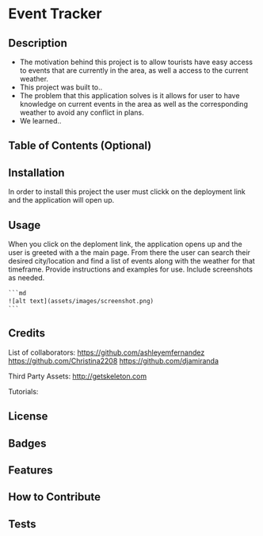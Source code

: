# Event Tracker
## Description

<!-- Provide a short description explaining the what, why, and how of your project. Use the following questions as a guide: -->

-  The motivation behind this project is to allow tourists have easy access to events that are currently in the area, as well a access to the current weather. 
- This project was built to..
- The problem that this application solves is it allows for user to have knowledge on current events in the area as well as the corresponding weather to avoid any conflict in plans. 
- We learned..

## Table of Contents (Optional)

<!-- If your README is long, add a table of contents to make it easy for users to find what they need.

- [Installation](#installation)
- [Usage](#usage)
- [Credits](#credits)
- [License](#license) -->

## Installation

In order to install this project the user must clickk on the deployment link and the application will open up. 

<!-- What are the steps required to install your project? Provide a step-by-step description of how to get the development environment running. -->

## Usage

When you click on the deploment link, the application opens up and the user is greeted with a the main page. From there the user can search their desired city/location and find a list of events along with the weather for that timeframe.
Provide instructions and examples for use. Include screenshots as needed.

<!-- To add a screenshot, create an `assets/images` folder in your repository and upload your screenshot to it. Then, using the relative filepath, add it to your README using the following syntax: -->

    ```md
    ![alt text](assets/images/screenshot.png)
    ```

## Credits

<!-- List your collaborators, if any, with links to their GitHub profiles. -->
List of collaborators:
https://github.com/ashleyemfernandez
https://github.com/Christina2208
https://github.com/djamiranda

<!-- If you used any third-party assets that require attribution, list the creators with links to their primary web presence in this section. -->

Third Party Assets:
http://getskeleton.com

<!-- If you followed tutorials, include links to those here as well. -->

Tutorials:

## License

<!-- The last section of a high-quality README file is the license. This lets other developers know what they can and cannot do with your project. If you need help choosing a license, refer to [https://choosealicense.com/](https://choosealicense.com/).

---

🏆 The previous sections are the bare minimum, and your project will ultimately determine the content of this document. You might also want to consider adding the following sections. -->

## Badges

<!-- ![badmath](https://img.shields.io/github/languages/top/lernantino/badmath)

Badges aren't necessary, per se, but they demonstrate street cred. Badges let other developers know that you know what you're doing. Check out the badges hosted by [shields.io](https://shields.io/). You may not understand what they all represent now, but you will in time. -->

## Features

<!-- If your project has a lot of features, list them here. -->

## How to Contribute

<!-- If you created an application or package and would like other developers to contribute it, you can include guidelines for how to do so. The [Contributor Covenant](https://www.contributor-covenant.org/) is an industry standard, but you can always write your own if you'd prefer. -->

## Tests

